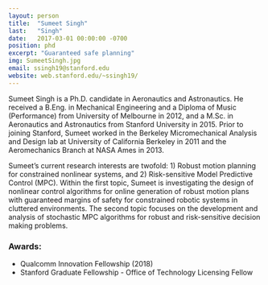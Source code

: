 ```yaml
---
layout: person
title:  "Sumeet Singh"
last:   "Singh"
date:   2017-03-01 00:00:00 -0700
position: phd
excerpt: "Guaranteed safe planning"
img: SumeetSingh.jpg
email: ssingh19@stanford.edu
website: web.stanford.edu/~ssingh19/
---
```


Sumeet Singh is a Ph.D. candidate in Aeronautics and Astronautics. He received a B.Eng. in Mechanical Engineering and a Diploma of Music (Performance) from University of Melbourne in 2012, and a M.Sc. in Aeronautics and Astronautics from Stanford University in 2015. Prior to joining Stanford, Sumeet worked in the Berkeley Micromechanical Analysis and Design lab at University of California Berkeley in 2011 and the Aeromechanics Branch at NASA Ames in 2013.

Sumeet’s current research interests are twofold: 1) Robust motion planning for constrained nonlinear systems, and 2) Risk-sensitive Model Predictive Control (MPC). Within the first topic, Sumeet is investigating the design of nonlinear control algorithms for online generation of robust motion plans with guaranteed margins of safety for constrained robotic systems in cluttered environments. The second topic focuses on the development and analysis of stochastic MPC algorithms for robust and risk-sensitive decision making problems.

### Awards:
- Qualcomm Innovation Fellowship (2018)
- Stanford Graduate Fellowship - Office of Technology Licensing Fellow